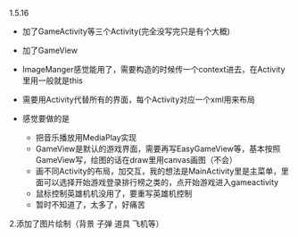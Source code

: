 1.5.16
* 加了GameActivity等三个Activity(完全没写完只是有个大概)
* 加了GameView
* ImageManger感觉能用了，需要构造的时候传一个context进去，在Activity里用一般就是this
* 需要用Activity代替所有的界面，每个Activity对应一个xml用来布局


* 感觉要做的是
  * 把音乐播放用MediaPlay实现
  * GameView是默认的游戏界面，需要再写EasyGameView等，基本按照GameView写，绘图的话在draw里用canvas画图（不会）
  * 画不同Activity的布局，加交互，我的想法是MainActivity里是主菜单，里面可以选择开始游戏登录排行榜之类的，点开始游戏进入gameactivity
  * 鼠标控制英雄机机没用了，要重写英雄机控制
  * 暂时不知道了，太多了，好痛苦

 2.添加了图片绘制（背景 子弹 道具 飞机等）